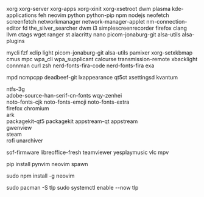 xorg xorg-server xorg-apps xorg-xinit xorg-xsetroot dwm plasma kde-applications feh neovim python python-pip npm nodejs neofetch screenfetch networkmanager network-manager-applet nm-connection-editor fd the_silver_searcher dwm i3 simplescreenrecorder firefox clang llvm ctags wget ranger st alacritty nano picom-jonaburg-git alsa-utils alsa-plugins

mycli fzf xclip light picom-jonaburg-git alsa-utils pamixer xorg-setxkbmap cmus mpc wpa_cli wpa_supplicant calcurse transmission-remote xbacklight connman curl zsh nerd-fonts-fira-code nerd-fonts-fira exa

mpd ncmpcpp deadbeef-git lxappearance qt5ct xsettingsd kvantum

ntfs-3g                                                     
adobe-source-han-serif-cn-fonts wqy-zenhei                   
 noto-fonts-cjk noto-fonts-emoji noto-fonts-extra           
 firefox chromium                                           
 ark                                                       
packagekit-qt5 packagekit appstream-qt appstream          
 gwenview                                                    
steam    
rofi unarchiver


sof-firmware libreoffice-fresh teamviewer yesplaymusic vlc mpv 

pip install pynvim neovim spawn

sudo npm install -g neovim

sudo pacman -S tlp
sudo systemctl enable --now tlp

